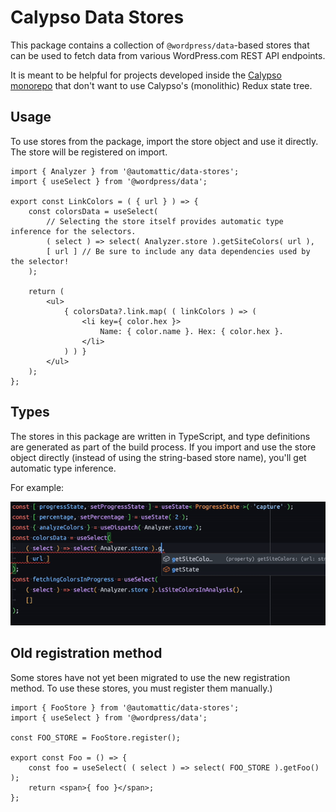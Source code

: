 # Calypso Data Stores

This package contains a collection of `@wordpress/data`-based stores that can be used to fetch data from various WordPress.com REST API endpoints.

It is meant to be helpful for projects developed inside the [Calypso monorepo](https://github.com/Automattic/wp-calypso) that don't want to use Calypso's (monolithic) Redux state tree.

## Usage

To use stores from the package, import the store object and use it directly. The store will be registered on import.

```tsx
import { Analyzer } from '@automattic/data-stores';
import { useSelect } from '@wordpress/data';

export const LinkColors = ( { url } ) => {
	const colorsData = useSelect(
		// Selecting the store itself provides automatic type inference for the selectors.
		( select ) => select( Analyzer.store ).getSiteColors( url ),
		[ url ] // Be sure to include any data dependencies used by the selector!
	);

	return (
		<ul>
			{ colorsData?.link.map( ( linkColors ) => (
				<li key={ color.hex }>
					Name: { color.name }. Hex: { color.hex }.
				</li>
			) ) }
		</ul>
	);
};
```

## Types

The stores in this package are written in TypeScript, and type definitions are generated as part of the build process. If you import and use the store object directly (instead of using the string-based store name), you'll get automatic type inference.

For example:

![autocomplete](./autocomplete.gif)

## Old registration method

Some stores have not yet been migrated to use the new registration method. To use these stores, you must register them manually.)

```tsx
import { FooStore } from '@automattic/data-stores';
import { useSelect } from '@wordpress/data';

const FOO_STORE = FooStore.register();

export const Foo = () => {
	const foo = useSelect( ( select ) => select( FOO_STORE ).getFoo() );
	return <span>{ foo }</span>;
};
```
